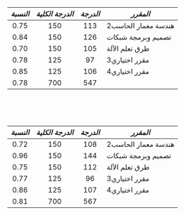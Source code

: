 | _النسبة_ | _الدرجة الكلية_ | _الدرجة_ | _المقرر_ |
| :--: | :--: | :--: | -- |
| 0.75 | 150 | 113 | هندسة معمار الحاسب2 |
| 0.84 | 150 | 126 | تصميم وبرمجة شبكات |
| 0.70 | 150 | 105 | طرق تعلم الآلة |
| 0.78 | 125 | 97 | مقرر اختياري3 |
| 0.85 | 125 | 106 | مقرر اختياري4 |
| 0.78 | 700 | 547 | |
<BR>
<BR>
<BR>

| _النسبة_ | _الدرجة الكلية_ | _الدرجة_ | _المقرر_ |
| :--: | :--: | :--: | -- |
| 0.72 | 150 | 108 | هندسة معمار الحاسب2 |
| 0.96 | 150 | 144 | تصميم وبرمجة شبكات |
| 0.75 | 150 | 112 | طرق تعلم الآلة |
| 0.77 | 125 | 96 | مقرر اختياري3 |
| 0.86 | 125 | 107 | مقرر اختياري4 |
| 0.81 | 700 | 567 | |
